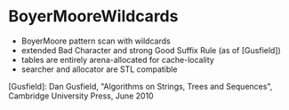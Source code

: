 # BoyerMooreWildcards
- BoyerMoore pattern scan with wildcards
- extended Bad Character and strong Good Suffix Rule (as of [Gusfield])
- tables are entirely arena-allocated for cache-locality
- searcher and allocator are STL compatible


[Gusfield]: Dan Gusfield, "Algorithms on Strings, Trees and Sequences", Cambridge University Press, June 2010
